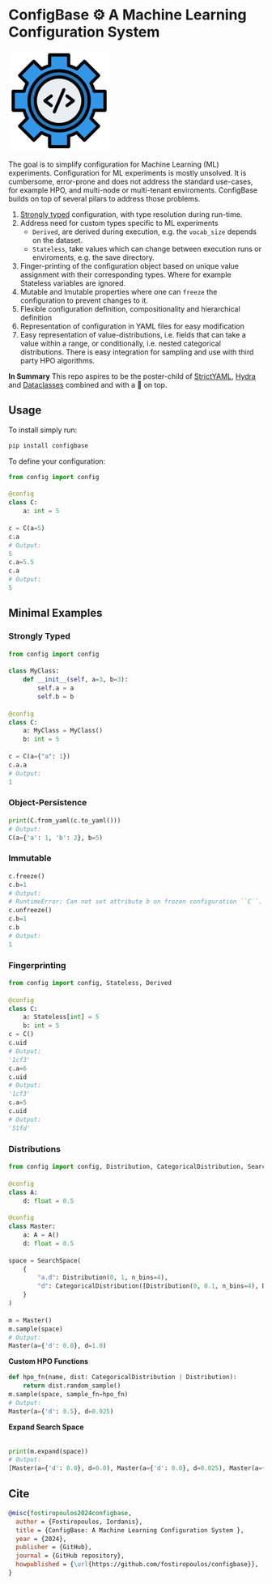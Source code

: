 # ConfigBase ⚙️ A Machine Learning Configuration System

<img src="assets/config.png" alt="logo" style="width:200px;"/>

The goal is to simplify configuration for Machine Learning (ML) experiments. Configuration for ML experiments is mostly unsolved. It is cumbersome, error-prone and does not address the standard use-cases, for example HPO, and multi-node or multi-tenant enviroments. ConfigBase builds on top of several pilars to address those problems.

1. [Strongly typed](https://en.wikipedia.org/wiki/Strong_and_weak_typing) configuration, with type resolution during run-time.
2. Address need for custom types specific to ML experiments
    * ``Derived``, are derived during execution, e.g. the `vocab_size` depends on the dataset.
    * ``Stateless``, take values which can change between execution runs or enviroments, e.g. the save directory.
3. Finger-printing of the configuration object based on unique value assignment with their corresponding types. Where for example Stateless variables are ignored.
4. Mutable and Imutable properties where one can `freeze` the configuration to prevent changes to it.
5. Flexible configuration definition, compositionality and hierarchical definition
6. Representation of configuration in YAML files for easy modification
7. Easy representation of value-distributions, i.e. fields that can take a value within a range, or conditionally, i.e. nested categorical distributions. There is easy integration for sampling and use with third party HPO algorithms.


**In Summary**
This repo aspires to be the poster-child of [StrictYAML](https://hitchdev.com/strictyaml/), [Hydra](https://hydra.cc/) and [Dataclasses](https://docs.python.org/3/library/dataclasses.html) combined and with a 🍒 on top.


## Usage


To install simply run:

```bash
pip install configbase
```

To define your configuration:

```python
from config import config

@config
class C:
    a: int = 5

c = C(a=5)
c.a
# Output:
5
c.a=5.5
c.a
# Output:
5
```

## Minimal Examples

### Strongly Typed
```python
from config import config

class MyClass:
    def __init__(self, a=3, b=3):
        self.a = a
        self.b = b

@config
class C:
    a: MyClass = MyClass()
    b: int = 5

c = C(a={"a": 1})
c.a.a
# Output:
1
```

### Object-Persistence
```python
print(C.from_yaml(c.to_yaml()))
# Output:
C(a={'a': 1, 'b': 2}, b=5)
```


### Immutable

```python
c.freeze()
c.b=1
# Output:
# RuntimeError: Can not set attribute b on frozen configuration ``C``.
c.unfreeze()
c.b=1
c.b
# Output:
1
```

### Fingerprinting
```python
from config import config, Stateless, Derived

@config
class C:
    a: Stateless[int] = 5
    b: int = 5
c = C()
c.uid
# Output:
'1cf3'
c.a=6
c.uid
# Output:
'1cf3'
c.a=5
c.uid
# Output:
'51fd'
```


### Distributions

```python
from config import config, Distribution, CategoricalDistribution, SearchSpace

@config
class A:
    d: float = 0.5

@config
class Master:
    a: A = A()
    d: float = 0.5

space = SearchSpace(
    {
        "a.d": Distribution(0, 1, n_bins=4),
        "d": CategoricalDistribution([Distribution(0, 0.1, n_bins=4), Distribution(0.9, 1, n_bins=4)]),
    }
)

m = Master()
m.sample(space)
# Output:
Master(a={'d': 0.0}, d=1.0)
```
**Custom HPO Functions**

```python
def hpo_fn(name, dist: CategoricalDistribution | Distribution):
    return dist.random_sample()
m.sample(space, sample_fn=hpo_fn)
# Output:
Master(a={'d': 0.5}, d=0.925)
```


**Expand Search Space**
```python

print(m.expand(space))
# Output:
[Master(a={'d': 0.0}, d=0.0), Master(a={'d': 0.0}, d=0.025), Master(a={'d': 0.0}, d=0.05), Master(a={'d': 0.0}, d=0.07500000000000001), Master(a={'d': 0.0}, d=0.1), Master(a={'d': 0.25}, d=0.0), Master(a={'d': 0.25}, d=0.025), Master(a={'d': 0.25}, d=0.05), Master(a={'d': 0.25}, d=0.07500000000000001), Master(a={'d': 0.25}, d=0.1), Master(a={'d': 0.5}, d=0.0), Master(a={'d': 0.5}, d=0.025), Master(a={'d': 0.5}, d=0.05), Master(a={'d': 0.5}, d=0.07500000000000001), Master(a={'d': 0.5}, d=0.1), Master(a={'d': 0.75}, d=0.0), Master(a={'d': 0.75}, d=0.025), Master(a={'d': 0.75}, d=0.05), Master(a={'d': 0.75}, d=0.07500000000000001), Master(a={'d': 0.75}, d=0.1), Master(a={'d': 1.0}, d=0.0), Master(a={'d': 1.0}, d=0.025), Master(a={'d': 1.0}, d=0.05), Master(a={'d': 1.0}, d=0.07500000000000001), Master(a={'d': 1.0}, d=0.1), Master(a={'d': 0.0}, d=0.9), Master(a={'d': 0.0}, d=0.925), Master(a={'d': 0.0}, d=0.95), Master(a={'d': 0.0}, d=0.975), Master(a={'d': 0.0}, d=1.0), Master(a={'d': 0.25}, d=0.9), Master(a={'d': 0.25}, d=0.925), Master(a={'d': 0.25}, d=0.95), Master(a={'d': 0.25}, d=0.975), Master(a={'d': 0.25}, d=1.0), Master(a={'d': 0.5}, d=0.9), Master(a={'d': 0.5}, d=0.925), Master(a={'d': 0.5}, d=0.95), Master(a={'d': 0.5}, d=0.975), Master(a={'d': 0.5}, d=1.0), Master(a={'d': 0.75}, d=0.9), Master(a={'d': 0.75}, d=0.925), Master(a={'d': 0.75}, d=0.95), Master(a={'d': 0.75}, d=0.975), Master(a={'d': 0.75}, d=1.0), Master(a={'d': 1.0}, d=0.9), Master(a={'d': 1.0}, d=0.925), Master(a={'d': 1.0}, d=0.95), Master(a={'d': 1.0}, d=0.975), Master(a={'d': 1.0}, d=1.0)]
```

## Cite

```bibtex
@misc{fostiropoulos2024configbase,
  author = {Fostiropoulos, Iordanis},
  title = {ConfigBase: A Machine Learning Configuration System },
  year = {2024},
  publisher = {GitHub},
  journal = {GitHub repository},
  howpublished = {\url{https://github.com/fostiropoulos/configbase}},
}
```
